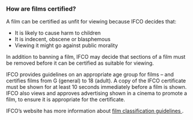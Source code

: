 ###  How are films certified?

A film can be certified as unfit for viewing because IFCO decides that:

  * It is likely to cause harm to children 
  * It is indecent, obscene or blasphemous 
  * Viewing it might go against public morality 

In addition to banning a film, IFCO may decide that sections of a film must be
removed before it can be certified as suitable for viewing.

IFCO provides guidelines on an appropriate age group for films – and certifies
films from G (general) to 18 (adult). A copy of the IFCO certificate must be
shown for at least 10 seconds immediately before a film is shown. IFCO also
views and approves advertising shown in a cinema to promote a film, to ensure
it is appropriate for the certificate.

IFCO’s website has more information about [ film classification guidelines
](http://www.ifco.ie/en/ifco/pages/guidelines) .
